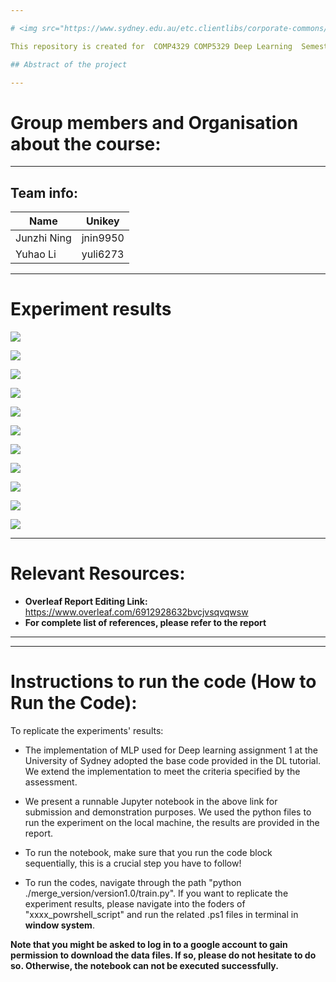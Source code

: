 ```yaml
---

# <img src="https://www.sydney.edu.au/etc.clientlibs/corporate-commons/clientlibs/foundation/resources/corporate-frontend/assets/img/USydLogo.svg" width=15% align=left>  Deep Learning

This repository is created for  COMP4329 COMP5329 Deep Learning  Semester 1 2023, Assignment 1

## Abstract of the project

---
```


# Group members and Organisation about the course:

---

## Team info:

| Name        | Unikey   |
| ----------- | -------- |
| Junzhi Ning | jnin9950 |
| Yuhao Li    | yuli6273 |

---

# Experiment results

![](./2023-04-14-18-11-40-image.png)

![](./2023-04-14-18-12-06-image.png)

![](./2023-04-14-18-12-14-image.png)

![](./2023-04-14-18-12-21-image.png)

![](./2023-04-14-18-12-28-image.png)

![](./2023-04-14-18-12-43-image.png)

![](./2023-04-14-18-12-50-image.png)

![](./2023-04-14-18-13-05-image.png)

![](./2023-04-14-18-13-12-image.png)

![](./2023-04-14-18-13-19-image.png)

![](./2023-04-14-18-14-54-image.png)



---

# Relevant Resources:

- **Overleaf Report Editing Link:** https://www.overleaf.com/6912928632bvcjvsqvqwsw
- **For complete list of references, please refer to the report** 

---

- ---

# Instructions to run the code (How to Run the Code):

To replicate the experiments' results:

- The implementation of MLP used for Deep learning assignment 1 at the University of Sydney adopted the base code provided in the DL tutorial. We extend the implementation to meet the criteria specified by the assessment.

- We present a runnable Jupyter notebook in the above link for submission and demonstration purposes. We used the python files to run the experiment on the local machine, the results are provided in the report.

- To run the notebook, make sure that you run the code block sequentially, this is a crucial step you have to follow!
- To run the codes, navigate through the path "python ./merge_version/version1.0/train.py". If you want to replicate the experiment results, please navigate into the foders of "xxxx_powrshell_script" and run the related .ps1 files in terminal in **window system**. 

**Note that you might be asked to log in to a google account to gain permission to download the data files. If so, please do not hesitate to do so. Otherwise, the notebook can not be executed successfully.**
